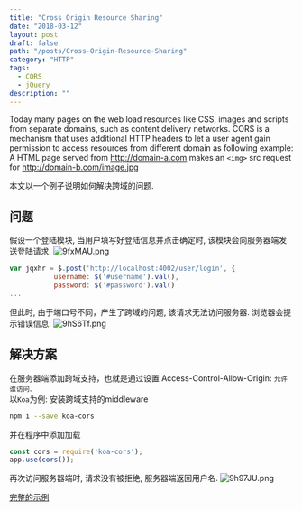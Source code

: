 ```yaml
---
title: "Cross Origin Resource Sharing"
date: "2018-03-12"
layout: post
draft: false
path: "/posts/Cross-Origin-Resource-Sharing"
category: "HTTP"
tags:
  - CORS
  - jQuery
description: ""
---
```

Today many pages on the web load resources like CSS, images and scripts from
separate domains, such as content delivery networks. CORS is a mechanism that
uses additional HTTP headers to let a user agent gain permission to access resources
from different domain as following example: A HTML page served from http://domain-a.com
makes an `<img>` src request for http://domain-b.com/image.jpg

本文以一个例子说明如何解决跨域的问题.

## 问题
假设一个登陆模块, 当用户填写好登陆信息并点击确定时, 该模块会向服务器端发送登陆请求.
![9fxMAU.png](https://s1.ax1x.com/2018/03/13/9fxMAU.png)
```javascript
var jqxhr = $.post('http://localhost:4002/user/login', {
           username: $('#username').val(),
           password: $('#password').val()
...
```
但此时, 由于端口号不同，产生了跨域的问题, 该请求无法访问服务器. 浏览器会提示错误信息:
![9hS6Tf.png](https://s1.ax1x.com/2018/03/13/9hS6Tf.png)

## 解决方案
在服务器端添加跨域支持，也就是通过设置 Access-Control-Allow-Origin: `允许谁访问`.  
以`Koa`为例:
安装跨域支持的middleware  
```bash
npm i --save koa-cors
```
并在程序中添加加载
```javascript
const cors = require('koa-cors');
app.use(cors());
```
再次访问服务器端时, 请求没有被拒绝, 服务器端返回用户名.
![9h97JU.png](https://s1.ax1x.com/2018/03/13/9h97JU.png)

[完整的示例](https://github.com/evle/koa-cors-demo)
